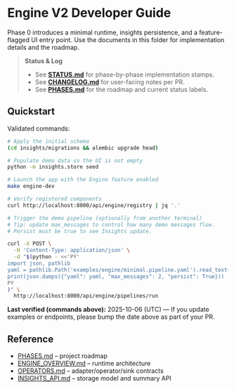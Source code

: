 # Engine V2 Developer Guide

Phase 0 introduces a minimal runtime, insights persistence, and a feature-flagged UI entry point. Use the documents in this folder for implementation details and the roadmap.

> **Status & Log**
>
> - See **[STATUS.md](STATUS.md)** for phase-by-phase implementation stamps.
> - See **[CHANGELOG.md](CHANGELOG.md)** for user-facing notes per PR.
> - See **[PHASES.md](PHASES.md)** for the roadmap and current status labels.

## Quickstart

Validated commands:

```bash
# Apply the initial schema
(cd insights/migrations && alembic upgrade head)

# Populate demo data so the UI is not empty
python -m insights.store seed

# Launch the app with the Engine feature enabled
make engine-dev

# Verify registered components
curl http://localhost:8000/api/engine/registry | jq '.'

# Trigger the demo pipeline (optionally from another terminal)
# Tip: update max_messages to control how many demo messages flow.
# Persist must be true to see Insights update.

curl -X POST \
  -H 'Content-Type: application/json' \
  -d "$(python - <<'PY'
import json, pathlib
yaml = pathlib.Path('examples/engine/minimal.pipeline.yaml').read_text()
print(json.dumps({"yaml": yaml, "max_messages": 2, "persist": True}))
PY
)" \
  http://localhost:8000/api/engine/pipelines/run
```

**Last verified (commands above):** 2025-10-06 (UTC)
— If you update examples or endpoints, please bump the date above as part of your PR.

## Reference

* [PHASES.md](PHASES.md) – project roadmap
* [ENGINE_OVERVIEW.md](ENGINE_OVERVIEW.md) – runtime architecture
* [OPERATORS.md](OPERATORS.md) – adapter/operator/sink contracts
* [INSIGHTS_API.md](INSIGHTS_API.md) – storage model and summary API
